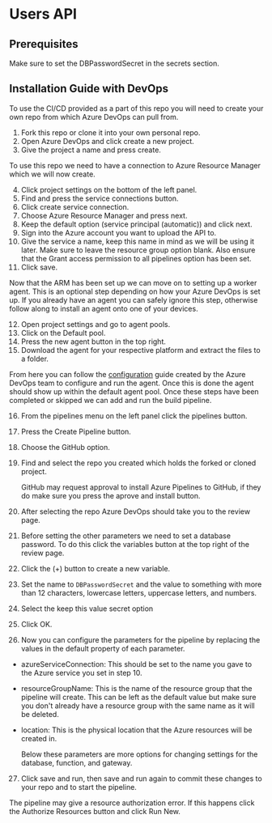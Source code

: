 ﻿# Users API

## Prerequisites

Make sure to set the DBPasswordSecret in the secrets section.

## Installation Guide with DevOps

  To use the CI/CD provided as a part of this repo you will need to create your own repo from which Azure DevOps can pull from.

1. Fork this repo or clone it into your own personal repo.
2. Open Azure DevOps and click create a new project. 
3. Give the project a name and press create.

  To use this repo we need to have a connection to Azure Resource Manager which we will now create.
  
4. Click project settings on the bottom of the left panel.
5. Find and press the service connections button.
6. Click create service connection.
7. Choose Azure Resource Manager and press next.
8. Keep the default option (service principal (automatic)) and click next.
9. Sign into the Azure account you want to upload the API to.
10. Give the service a name, keep this name in mind as we will be using it later.
  Make sure to leave the resource group option blank.
  Also ensure that the Grant access permission to all pipelines option has been set.
11. Click save.

  Now that the ARM has been set up we can move on to setting up a worker agent. This is an optional step depending on how your Azure DevOps is set up. If you already have an agent you can safely ignore this step, otherwise follow along to install an agent onto one of your devices.

12. Open project settings and go to agent pools.
13. Click on the Default pool.
14. Press the new agent button in the top right.
15. Download the agent for your respective platform and extract the files to a folder.
    
  From here you can follow the [configuration](https://learn.microsoft.com/en-us/azure/devops/pipelines/agents/v2-windows?view=azure-devops) guide created by the Azure DevOps team to configure and run the agent. Once this is done the agent should show up within the default agent pool. Once these steps have been completed or skipped we can add and run the build pipeline.

16. From the pipelines menu on the left panel click the pipelines button.
17. Press the Create Pipeline button.
18. Choose the GitHub option.
19. Find and select the repo you created which holds the forked or cloned project.

    GitHub may request approval to install Azure Pipelines to GitHub, if they do make sure you press the aprove and install button.

20. After selecting the repo Azure DevOps should take you to the review page. 
21. Before setting the other parameters we need to set a database password. To do this click the variables button at the top right of the review page. 
22. Click the (+) button to create a new variable.
23. Set the name to `DBPasswordSecret` and the value to something with more than 12 characters, lowercase letters, uppercase letters, and numbers.
24. Select the keep this value secret option
25. Click OK.
26. Now you can configure the parameters for the pipeline by replacing the values in the default property of each parameter.
  - azureServiceConnection: This should be set to the name you gave to the Azure service you set in step 10.
  - resourceGroupName: This is the name of the resource group that the pipeline will create. This can be left as the default value but make sure you don't already have a resource group with the same name as it will be deleted.
  - location: This is the physical location that the Azure resources will be created in. 
  
    Below these parameters are more options for changing settings for the database, function, and gateway.

27. Click save and run, then save and run again to commit these changes to your repo and to start the pipeline.

  The pipeline may give a resource authorization error. If this happens click the Authorize Resources button and click Run New. 
